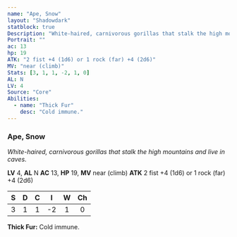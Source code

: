 ```yaml
---
name: "Ape, Snow"
layout: "Shadowdark"
statblock: true
Description: "White-haired, carnivorous gorillas that stalk the high mountains and live in caves."
Portrait: ""
ac: 13
hp: 19
ATK: "2 fist +4 (1d6) or 1 rock (far) +4 (2d6)"
MV: "near (climb)"
Stats: [3, 1, 1, -2, 1, 0]
AL: N
LV: 4
Source: "Core"
Abilities:
  - name: "Thick Fur"
    desc: "Cold immune."
---
```


### Ape, Snow

_White-haired, carnivorous gorillas that stalk the high mountains and live in caves._

**LV** 4, **AL** N
**AC** 13, **HP** 19, **MV** near (climb)
**ATK** 2 fist +4 (1d6) or 1 rock (far) +4 (2d6)

|  S  |  D  |  C  |  I  |  W  |  Ch  |
|:---:|:---:|:---:|:---:|:---:|:----:|
| 3 | 1 | 1 | -2 | 1 | 0 |

**Thick Fur:** Cold immune.


